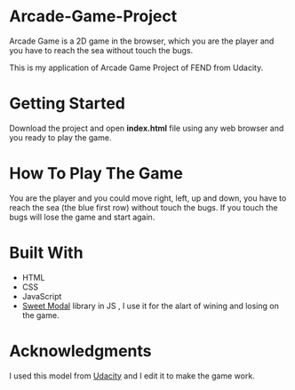 # Arcade-Game-Project
Arcade Game is a 2D game in the browser, which you are the player and you have to reach the sea without touch the bugs.

This is my application of Arcade Game Project of FEND from Udacity.
# Getting Started
Download the project and open  **index.html** file using any web browser and you ready to play the game. 
# How To Play The Game 
You are the player and you could move right, left, up and down, you have to reach the sea (the blue first row) without touch the bugs.
If you touch the bugs will lose the game and start again.
# Built With
* HTML
* CSS
* JavaScript
* [Sweet Modal](https://github.com/adeptoas/sweet-modal) library in JS ,  I use it for the alart of wining and losing on the game.
# Acknowledgments 
I used this model from [Udacity](https://github.com/udacity/frontend-nanodegree-arcade-game) and I edit it to make the game work. 

